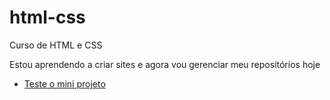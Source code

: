 # html-css
 Curso de HTML e CSS

 Estou aprendendo a criar sites e agora vou gerenciar meu repositórios hoje
<ul>
 <li><a href="https://souzaigor499.github.io/projeto-android/" target="_blank"> Teste o mini projeto </a>
 </li>
 </ul>